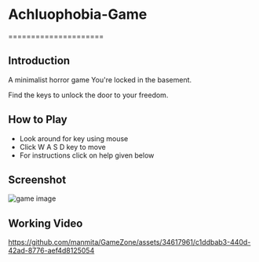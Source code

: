 # Achluophobia-Game
=====================
## Introduction

A minimalist horror game 
You're locked in the basement.

Find the keys to unlock the door to your freedom.

## How to Play

- Look around for key using mouse
- Click W A S D key to move
- For instructions click on help given below

## Screenshot

![game image](https://github.com/manmita/GameZone/blob/Achluophobia/Games/Achluophobia/assets/Achluophobia.png)

## Working Video

https://github.com/manmita/GameZone/assets/34617961/c1ddbab3-440d-42ad-8776-aef4d8125054



